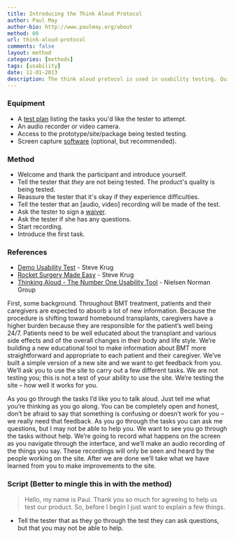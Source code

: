 ```yaml
---
title: Introducing the Think Aloud Protocol
author: Paul May
author-bio: http://www.paulmay.org/about
method: 00
url: think-aloud-protocol
comments: false
layout: method
categories: [methods]
tags: [usability]
date: 11-01-2013
description: The think aloud protocol is used in usability testing. Quite simply, as you're asking a person ("the tester") to use a product (a prototype, a website, a piece of software) you ask them to think aloud so that you understand what they're doing, why they're doing it, what problems or frustrations they experience. This method tells you how to introduce the think aloud protocol to the tester. 
---
```

### Equipment
* A <a href="/test-plan">test plan</a> listing the tasks you'd like the tester to attempt.
* An audio recorder or video camera.
* Access to the prototype/site/package being tested testing.
* Screen capture [software](http://silverbackapp.com/) (optional, but recommended).

### Method
* Welcome and thank the participant and introduce yourself.
* Tell the tester that *they* are not being tested. The product's quality is being tested.
* Reassure the tester that it's okay if they experience difficulties. 
* Tell the tester that an [audio, video] recording will be made of the test.
* Ask the tester to sign a <a href="/methods/usability-test-waiver">waiver</a>.  
* Ask the tester if she has any questions.
* Start recording.
* Introduce the first task.

### References
* [Demo Usability Test](http://www.youtube.com/watch?v=QckIzHC99Xc) - Steve Krug
* [Rocket Surgery Made Easy](http://www.sensible.com/rsme.html) - Steve Krug
* [Thinking Aloud - The Number One Usability Tool](http://www.nngroup.com/articles/thinking-aloud-the-1-usability-tool/) - Nielsen Norman Group

<div id="junk" class="invisible">

First, some background. Throughout BMT treatment, patients and their caregivers are expected to absorb a lot of new information. Because the procedure is shifting toward homebound transplants, caregivers have a higher burden because they are responsible for the patient’s well being 24/7. Patients need to be well educated about the transplant and various side effects and of the overall changes in their body and life style. We’re building a new educational tool to make information about BMT more straightforward and appropriate to each patient and their caregiver.
We’ve built a simple version of a new site and we want to get feedback from you. We’ll ask you to use the site to carry out a few different tasks.
We are not testing you; this is not a test of your ability to use the site. We’re testing the site – how well it works for you. 

As you go through the tasks I’d like you to talk aloud. Just tell me what you’re thinking as you go along. 
You can be completely open and honest, don’t be afraid to say that something is confusing or doesn’t work for you – we really need that feedback. 
As you go through the tasks you can ask me questions, but I may not be able to help you. We want to see you go through the tasks without help.
We’re going to record what happens on the screen as you navigate through the interface, and we’ll make an audio recording of the things you say. These recordings will only be seen and heard by the people working on the site. After we are done we’ll take what we have learned from you to make improvements to the site.


### Script (Better to mingle this in with the method)
> Hello, my name is Paul. Thank you so much for agreeing to help us test our product.
> So, before I begin I just want to explain a few things. 


* Tell the tester that as they go through the test they can ask questions, but that you may not be able to help.
</div>